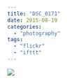 ```yaml
---
title: "DSC_0171"
date: 2015-08-19
categories: 
  - "photography"
tags: 
  - "flickr"
  - "ifttt"
---
```


![](https://farm6.staticflickr.com/5652/20507679038_a129316a40_b.jpg)
